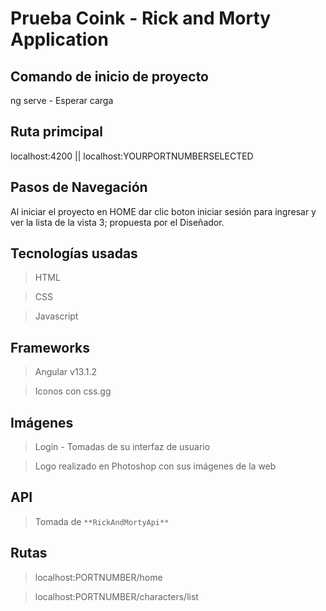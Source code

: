 # Prueba Coink - Rick and Morty Application

## Comando de inicio de proyecto
  ng serve - Esperar carga
## Ruta primcipal
  localhost:4200 || localhost:YOURPORTNUMBERSELECTED

## Pasos de Navegación
Al iniciar el proyecto en HOME dar clic boton iniciar sesión para ingresar y ver la lista de la vista 3; propuesta por el Diseñador.

## Tecnologías usadas
  >  HTML

  >  CSS

  >  Javascript
  
## Frameworks
  >  Angular v13.1.2

  >  Iconos con css.gg

## Imágenes
  >  Login - Tomadas de su interfaz de usuario

  >  Logo realizado en Photoshop con sus imágenes de la web

## API
  >  Tomada de `**RickAndMortyApi**`
  
## Rutas
  >  localhost:PORTNUMBER/home

  >  localhost:PORTNUMBER/characters/list
  
  
